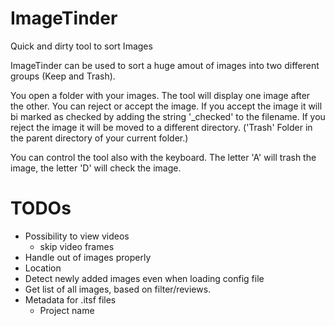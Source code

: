 # ImageTinder
Quick and dirty tool to sort Images

ImageTinder can be used to sort a huge amout of images into two different groups (Keep and Trash).

You open a folder with your images. The tool will display one image after the other.
You can reject or accept the image.
If you accept the image it will bi marked as checked by adding the string '_checked' to the filename.
If you reject the image it will be moved to a different directory. ('Trash' Folder in the parent directory of your current folder.)

You can control the tool also with the keyboard. The letter 'A' will trash the image, the letter 'D' will check the image.

# TODOs
- Possibility to view videos
    - skip video frames
- Handle out of images properly
- Location
- Detect newly added images even when loading config file
- Get list of all images, based on filter/reviews.
- Metadata for .itsf files
    - Project name
